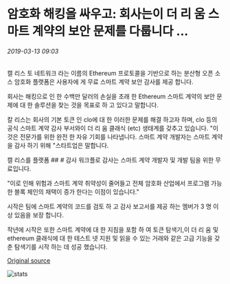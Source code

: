 # 암호화 해킹을 싸우고: 회사는이 더 리 움 스마트 계약의 보안 문제를 다룹니다 ...

###### 2019-03-13 09:03

캘 리스 토 네트워크 라는 이름의 Ethereum 프로토콜을 기반으로 하는 분산형 오픈 소스 암호화 플랫폼은 사용자에 게 무료 스마트 계약 보안 감사를 제공 합니다.

회사는 해킹으로 인 한 수백만 달러의 손실을 초래 한 Ethereum 스마트 계약의 보안 문제에 대 한 솔루션을 찾는 것을 목표로 하 고 있다고 말합니다.

칼 리스는 회사의 기본 토큰 인 clo에 대 한 이러한 문제를 해결 하고자 하며, clo 등의 공식 스마트 계약 감사 부서와이 더 리 움 클래식 (etc) 생태계를 갖추고 있습니다. "이것은 전문가를 위한 완전 한 자유 기회를 나타냅니다. 스마트 계약 개발자는 스마트 계약을 감사 하기 위해 "스타트업은 말합니다.

캘 리스를 플랫폼 ## # 감사 워크플로 감사는 스마트 계약 개발자 및 개발 팀을 위한 무료입니다.

"이로 인해 위험과 스마트 계약 취약성이 줄어들고 전체 암호화 산업에서 프로그램 가능한 블록 체인의 채택이 증가 한다는 이점이 있습니다."

시작은 팀에 스마트 계약의 코드를 검토 하 고 감사 보고서를 제공 하는 멤버가 3 명 이상 있음을 보장 합니다.

작년에 시작은 또한 스마트 계약에 대 한 지침을 포함 하 여 토큰 탐색기,이 더 리 움 및 ethereum 클래식에 대 한 테스트 넷 지원 및 읽을 수 있는 거래와 같은 고급 기능을 갖춘 탐색기를 시작 하는 데 성공 했습니다.

[Original source](https://cointelegraph.com/news/fighting-crypto-hacks-company-tackles-security-issues-in-ethereum-smart-contracts)

![stats](https://c.statcounter.com/11760860/0/a89fa40b/1/ "stats")